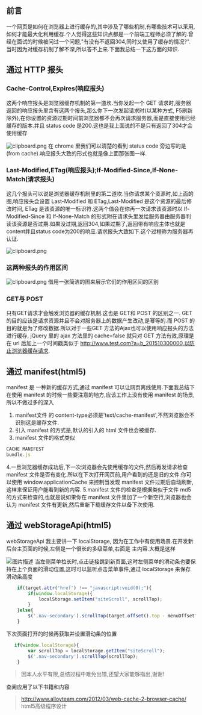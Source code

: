 ## 前言
一个网页是如何在浏览器上进行缓存的,其中涉及了哪些机制,有哪些技术可以采用,如何才能最大化利用缓存.个人觉得这些知识点都是一个前端工程师必须了解的.曾经在面试的时候被问过一个问题,"有没有不返回304,同时又使用了缓存的情况?".当时因为对缓存机制了解不深,所以答不上来.下面我总结一下这方面的知识.

## 通过 HTTP 报头

### Cache-Control,Expires(响应报头)
这两个响应报头是浏览器缓存机制的第一道坎.当你发起一个 GET 请求时,服务器返回的响应报头里含有这两个报头,那么你下一次发起请求时(以某种方式, F5刷新除外),在你设置的资源过期时间前浏览器都不会再次请求服务器,而是直接使用已经缓存的版本.并且 status code 是200.这也是我上面说的不是只有返回了304才会使用缓存

![clipboard.png](/img/bVqjrp)
在 chrome 里我们可以清楚的看到 status code 旁边写的是(from cache).响应报头大致的形式也就是像上面那张图一样.

### Last-Modified,ETag(响应报头);If-Modified-Since,If-None-Match(请求报头)
这几个报头可以说是浏览器缓存机制里的第二道坎.当你请求某个资源时,如上面的图,响应报头会设置 Last-Modified 和 ETag,Last-Modified 是这个资源的最后修改时间, ETag 是该资源的唯一标识符.这两个值会在你再一次请求该资源时以 If-Modified-Since 和 If-None-Match 的形式附在请求头里发给服务器由服务器判读该资源是否过期.如果没过期,返回304,如果过期了,返回带有响应主体也就是 content并且status code为200的响应.请求报头大致如下.这个过程称为服务器再认证.

![clipboard.png](/img/bVqjrT)

### 这两种报头的作用区间

![clipboard.png](/img/bVqjxa)
借用一张简洁的图来展示它们的作用区间的区别

### GET与 POST
只有GET请求才会触发浏览器的缓存机制.这也是 GET和 POST 的区别之一. GET 的目的应该是请求资源并且不会对服务器上的数据产生改动,是幂等的.而 POST 的目的就是为了修改数据.所以对于一些GET 方法的Ajax也可以使用响应报头的方法进行缓存,  jQuery 里的 ajax 方法里的 cache=false 就只对 GET 方法有效,原理是在 url 后加上一个时间戳类似于 http://www.test.com?a=b_201510300000,以防止浏览器缓存请求.


## 通过 manifest(html5)
manifest 是 一种新的缓存方式,通过 manifest 可以让网页离线使用.下面我总结下在使用 manifest 的时候一些要注意的地方,应该工作上没有使用 manifest 的场景,所以不做过多的深入

 1. manifest文件 的 content-type必须是'text/cache-manifest',不然浏览器会不识别这是缓存文件.
 2. 引入 manifest 的方式是<html lang="en" manifest="hello.manifest">,默认的引入的 html 文件也会被缓存.
 3. manifest 文件的格式类似
```javascript
CACHE MANIFEST
bundle.js
```
 4.一旦浏览器缓存成功后,下一次浏览器会先使用缓存的文件,然后再发请求检查 manifest 文件是否有变化.所以在下次打开网页前,用户看到的还是旧的文件.你可以使用 window.applicationCache 来控制当发现 manifest 文件过期后自动刷新,这样来保证用户能看到新的内容.
 5.manifest 文件的检查是根据类似于文件 md5的方式来检查的,也就是说如果你在 manifest 文件里加了一个新空行,浏览器也会认为 manifest 文件有更新,然后重新下载缓存文件以备下次使用.

## 通过 webStorageApi(html5)
 webStorageApi 我主要讲一下 localStorage, 因为在工作中有使用场景.在开发新后台主页面的时候,左侧是一个很长的多级菜单,右面是 主内容.大概是这样

![图片描述][1]
当左侧菜单拉长时,点击链接跳到新页面,这时左侧菜单的滑动条也要保持在上个页面的滑动位置,这时可以监听点击菜单事件,通过 localStorage 来保存滑动条高度
```javascript
    if(target.attr('href') !== "javascript:void(0);"){
        if(window.localStorage){
            localStorage.setItem("siteScroll", scrollTop);
        }
    }else{
        $('.nav-secondary').scrollTop(target.offset().top - menuOffsetTop);
    }
```
下次页面打开的时候再获取并设置滑动条的位置
```javascript
   if(window.localStorage){
        var scrollTop = localStorage.getItem("siteScroll");
        $('.nav-secondary').scrollTop(scrollTop);
    }
```
> 因本人水平有限,总结过程中难免出错,还望大家能够指出,谢谢!

查阅应用了以下书籍和内容
> http://www.alloyteam.com/2012/03/web-cache-2-browser-cache/
> html5高级程序设计


  [1]: /img/bVqFvn